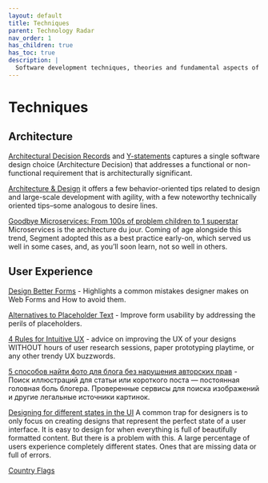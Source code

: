 ```yaml
---
layout: default
title: Techniques
parent: Technology Radar
nav_order: 1
has_children: true
has_toc: true
description: |
  Software development techniques, theories and fundamental aspects of computer science.
---
```


# Techniques

## Architecture

[Architectural Decision Records](https://adr.github.io) and [Y-statements](https://medium.com/olzzio/y-statements-10eb07b5a177) captures a single software design choice (Architecture Decision) that addresses a functional or non-functional requirement that is architecturally significant.

[Architecture & Design](https://less.works/less/technical-excellence/architecture-design.html) it offers a few behavior-oriented tips related to design and large-scale development with agility, with a few noteworthy technically oriented tips–some analogous to desire lines.

[Goodbye Microservices: From 100s of problem children to 1 superstar](https://segment.com/blog/goodbye-microservices/) Microservices is the architecture du jour. Coming of age alongside this trend, Segment adopted this as a best practice early-on, which served us well in some cases, and, as you’ll soon learn, not so well in others.


## User Experience

[Design Better Forms](https://uxdesign.cc/design-better-forms-96fadca0f49c) - Highlights a common mistakes designer makes on Web Forms and How to avoid them.

[Alternatives to Placeholder Text](https://uxdesign.cc/alternatives-to-placeholder-text-13f430abc56f) - Improve form usability by addressing the perils of placeholders. 

[4 Rules for Intuitive UX](https://learnui.design/blog/4-rules-intuitive-ux.html) - advice on improving the UX of your designs WITHOUT hours of user research sessions, paper prototyping playtime, or any other trendy UX buzzwords.

[5 способов найти фото для блога без нарушения авторских прав](https://zen.yandex.ru/media/id/5a940b5f3c50f7398387469d/5-sposobov-naiti-foto-dlia-bloga-bez-narusheniia-avtorskih-prav-5ae08a345f4967204194b6e3) - Поиск иллюстраций для статьи или короткого поста — постоянная головная боль блогера. Проверенные сервисы для поиска изображений и другие легальные источники картинок.

[Designing for different states in the UI](https://uxdesign.cc/designing-for-different-ui-states-87d60130f85f) A common trap for designers is to only focus on creating designs that represent the perfect state of a user interface. It is easy to design for when everything is full of beautifully formatted content. But there is a problem with this. A large percentage of users experience completely different states. Ones that are missing data or full of errors.

[Country Flags](https://github.com/hampusborgos/country-flags)
